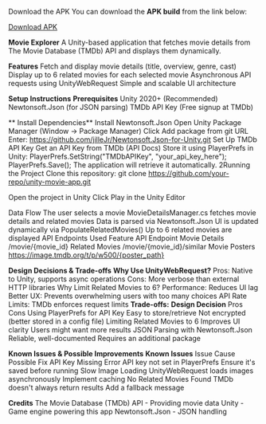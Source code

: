 
Download the APK
You can download the **APK build** from the link below:

[Download APK](https://github.com/AISolutions-source/Movie-Explorer/releases/tag/release-build)

**Movie Explorer**
A Unity-based application that fetches movie details from The Movie Database (TMDb) API and displays them dynamically.

**Features**
Fetch and display movie details (title, overview, genre, cast)
Display up to 6 related movies for each selected movie
Asynchronous API requests using UnityWebRequest
Simple and scalable UI architecture

**Setup Instructions**
**Prerequisites**
Unity 2020+ (Recommended)
Newtonsoft.Json (for JSON parsing)
TMDb API Key (Free signup at TMDb)

**
Install Dependencies**
Install Newtonsoft.Json
Open Unity Package Manager (Window → Package Manager)
Click Add package from git URL
Enter:
 https://github.com/jilleJr/Newtonsoft.Json-for-Unity.git
Set Up TMDb API Key
Get an API Key from TMDb (API Docs)
Store it using PlayerPrefs in Unity:
 PlayerPrefs.SetString("TMDbAPIKey", "your_api_key_here");
PlayerPrefs.Save();
The application will retrieve it automatically.
2️Running the Project
Clone this repository:
 git clone https://github.com/your-repo/unity-movie-app.git


Open the project in Unity
Click Play in the Unity Editor


Data Flow
The user selects a movie
MovieDetailsManager.cs fetches movie details and related movies
Data is parsed via Newtonsoft.Json
UI is updated dynamically via PopulateRelatedMovies()
Up to 6 related movies are displayed
API Endpoints Used
Feature
API Endpoint
Movie Details
/movie/{movie_id}
Related Movies
/movie/{movie_id}/similar
Movie Posters
https://image.tmdb.org/t/p/w500/{poster_path}


**Design Decisions & Trade-offs**
**Why Use UnityWebRequest?**
Pros: Native to Unity, supports async operations
Cons: More verbose than external HTTP libraries
Why Limit Related Movies to 6?
Performance: Reduces UI lag
Better UX: Prevents overwhelming users with too many choices
API Rate Limits: TMDb enforces request limits
**Trade-offs:**
**Design Decision**
Pros
Cons
Using PlayerPrefs for API Key
Easy to store/retrieve
Not encrypted (better stored in a config file)
Limiting Related Movies to 6
Improves UI clarity
Users might want more results
JSON Parsing with Newtonsoft.Json
Reliable, well-documented
Requires an additional package


**Known Issues & Possible Improvements**
**Known Issues**
Issue
Cause
Possible Fix
API Key Missing Error
API key not set in PlayerPrefs
Ensure it's saved before running
Slow Image Loading
UnityWebRequest loads images asynchronously
Implement caching
No Related Movies Found
TMDb doesn't always return results
Add a fallback message




**Credits**
The Movie Database (TMDb) API - Providing movie data
Unity - Game engine powering this app
Newtonsoft.Json - JSON handling




